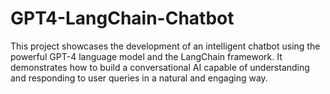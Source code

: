 # GPT4-LangChain-Chatbot
This project showcases the development of an intelligent chatbot using the powerful GPT-4 language model and the LangChain framework. It demonstrates how to build a conversational AI capable of understanding and responding to user queries in a natural and engaging way.
